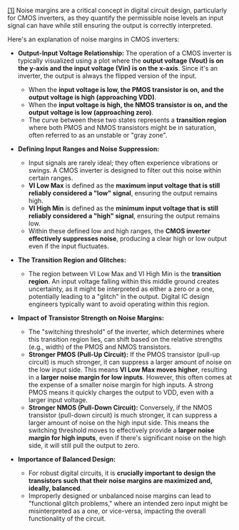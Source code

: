 

[[1]](https://www.youtube.com/watch?v=x7eSakP9YFU&list=PL0-xus8sJBCSm5N5AnivBiIVbGyrDEIIK&index=24&pp=iAQB) Noise margins are a critical concept in digital circuit design, particularly for CMOS inverters, as they quantify the permissible noise levels an input signal can have while still ensuring the output is correctly interpreted.

Here's an explanation of noise margins in CMOS inverters:

*   **Output-Input Voltage Relationship:** The operation of a CMOS inverter is typically visualized using a plot where the **output voltage (Vout) is on the y-axis and the input voltage (Vin) is on the x-axis**. Since it's an inverter, the output is always the flipped version of the input.
    *   When the **input voltage is low, the PMOS transistor is on, and the output voltage is high (approaching VDD)**.
    *   When the **input voltage is high, the NMOS transistor is on, and the output voltage is low (approaching zero)**.
    *   The curve between these two states represents a **transition region** where both PMOS and NMOS transistors might be in saturation, often referred to as an unstable or "gray zone".

*   **Defining Input Ranges and Noise Suppression:**
    *   Input signals are rarely ideal; they often experience vibrations or swings. A CMOS inverter is designed to filter out this noise within certain ranges.
    *   **VI Low Max** is defined as the **maximum input voltage that is still reliably considered a "low" signal**, ensuring the output remains high.
    *   **VI High Min** is defined as the **minimum input voltage that is still reliably considered a "high" signal**, ensuring the output remains low.
    *   Within these defined low and high ranges, the **CMOS inverter effectively suppresses noise**, producing a clear high or low output even if the input fluctuates.

*   **The Transition Region and Glitches:**
    *   The region between VI Low Max and VI High Min is the **transition region**. An input voltage falling within this middle ground creates uncertainty, as it might be interpreted as either a zero or a one, potentially leading to a "glitch" in the output. Digital IC design engineers typically want to avoid operating within this region.

*   **Impact of Transistor Strength on Noise Margins:**
    *   The "switching threshold" of the inverter, which determines where this transition region lies, can shift based on the relative strengths (e.g., width) of the PMOS and NMOS transistors.
    *   **Stronger PMOS (Pull-Up Circuit):** If the PMOS transistor (pull-up circuit) is much stronger, it can suppress a larger amount of noise on the low input side. This means **VI Low Max moves higher**, resulting in a **larger noise margin for low inputs**. However, this often comes at the expense of a smaller noise margin for high inputs. A strong PMOS means it quickly charges the output to VDD, even with a larger input voltage.
    *   **Stronger NMOS (Pull-Down Circuit):** Conversely, if the NMOS transistor (pull-down circuit) is much stronger, it can suppress a larger amount of noise on the high input side. This means the switching threshold moves to effectively provide a **larger noise margin for high inputs**, even if there's significant noise on the high side, it will still pull the output to zero.

*   **Importance of Balanced Design:**
    *   For robust digital circuits, it is **crucially important to design the transistors such that their noise margins are maximized and, ideally, balanced**.
    *   Improperly designed or unbalanced noise margins can lead to "functional glitch problems," where an intended zero input might be misinterpreted as a one, or vice-versa, impacting the overall functionality of the circuit.
